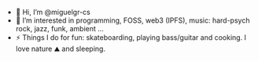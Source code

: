 - 👋 Hi, I’m @miguelgr-cs
- 👀 I’m interested in programming, FOSS, web3 (IPFS), music: hard-psych rock, jazz, funk, ambient ...
- ⚡ Things I do for fun: skateboarding, playing bass/guitar and cooking. I love nature ⛰️ and sleeping.

<!---
miguelgr-cs/miguelgr-cs is a ✨ special ✨ repository because its `README.md` (this file) appears on your GitHub profile.
You can click the Preview link to take a look at your changes.
--->
